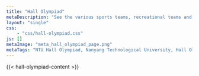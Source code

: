 ```yaml
---
title: "Hall Olympiad"
metaDescription: "See the various sports teams, recreational teams and cultural groups in Hall 3."
layout: "single"
css: 
    - "css/hall-olympiad.css"
js: []
metaImage: "meta_hall_olympiad_page.png"
metaTags: "NTU Hall Olympiad, Nanyang Technological University, Hall Olympiad, Inter-Hall Games, Inter-Hall Dance Competition, Sports Teams NTU, Recreational Teams NTU, Cultural Groups NTU, Badminton NTU, Basketball NTU, Floorball NTU, Football NTU, Frisbee NTU, Netball NTU, Road Relay NTU, Sepak Takraw NTU, Softball NTU, Squash NTU, Swimming NTU, Table Tennis NTU, Tennis NTU, Track NTU, Touch Rugby NTU, Volleyball NTU, Water Polo NTU, Carrom NTU, Chess NTU, Contract Bridge NTU, Snooker NTU, Boggle NTU, Scrabble NTU, Darts NTU, Weiqi NTU, Othello NTU, Absolut3 NTU, Jamband NTU, Vipers NTU, NTU Student Events"
---
```


{{< hall-olympiad-content >}}

